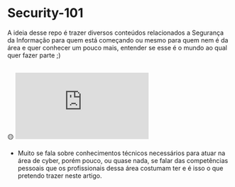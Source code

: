 # Security-101

A ideia desse repo é trazer diversos conteúdos relacionados a Segurança da Informação para quem está começando ou mesmo para quem nem é da área e quer conhecer um pouco mais, entender se esse é o mundo ao qual quer fazer parte ;)
<br />
<br />

:yellow_circle:  ![O que é preciso para atuar na área de Cyber?](https://github.com/GiHyperia/security-101/blob/main/1-Cyber-Soft-Skills.md)
- Muito se fala sobre conhecimentos técnicos necessários para atuar na área de cyber, porém pouco, ou quase nada, se falar das competências pessoais que os profissionais dessa área costumam ter e é isso o que pretendo trazer neste artigo.
